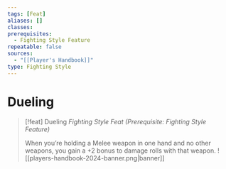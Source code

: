 ```yaml
---
tags: [Feat]
aliases: []
classes: 
prerequisites:
  - Fighting Style Feature
repeatable: false
sources:
  - "[[Player's Handbook]]"
type: Fighting Style
---
```

# Dueling
>[!feat] Dueling
>_Fighting Style Feat (Prerequisite: Fighting Style Feature)_
>
>When you’re holding a Melee weapon in one hand and no other weapons, you gain a +2 bonus to damage rolls with that weapon.
![[players-handbook-2024-banner.png|banner]]